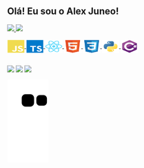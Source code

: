 ## Olá! Eu sou o Alex Juneo!

 <div>
  <a href="https://github.com/alexojuneo">
  <img height="180em" src="https://github-readme-stats.vercel.app/api?username=alexojuneo&show_icons=true&theme=dracula&include_all_commits=true&count_private=true"/>
  <img height="180em" src="https://github-readme-stats.vercel.app/api/top-langs/?username=alexojuneo&layout=compact&langs_count=7&theme=dracula"/>
</div>
  
<div style="display: inline_block"><br>
  <img align="center" alt="Alex-Js" height="30" width="40" src="https://raw.githubusercontent.com/devicons/devicon/master/icons/javascript/javascript-plain.svg">
  <img align="center" alt="Alex-Ts" height="30" width="40" src="https://raw.githubusercontent.com/devicons/devicon/master/icons/typescript/typescript-plain.svg">
  <img align="center" alt="Alex-React" height="30" width="40" src="https://raw.githubusercontent.com/devicons/devicon/master/icons/react/react-original.svg">
  <img align="center" alt="Alex-HTML" height="30" width="40" src="https://raw.githubusercontent.com/devicons/devicon/master/icons/html5/html5-original.svg">
  <img align="center" alt="Alex-CSS" height="30" width="40" src="https://raw.githubusercontent.com/devicons/devicon/master/icons/css3/css3-original.svg">
  <img align="center" alt="Alex-Python" height="30" width="40" src="https://raw.githubusercontent.com/devicons/devicon/master/icons/python/python-original.svg">
  <img align="center" alt="Alex-Csharp" height="30" width="40" src="https://raw.githubusercontent.com/devicons/devicon/master/icons/csharp/csharp-original.svg">
  <!--<img align="right" alt="Rafa-yoda" src="https://cdn.discordapp.com/attachments/795358919417397249/825430589581688872/hi.gif">-->
</div>
 
  ##
  
<div> 
  <a href="https://www.linkedin.com/in/alexojuneo" target="_blank"><img src="https://img.shields.io/badge/-LinkedIn-%230077B5?style=for-the-badge&logo=linkedin&logoColor=white" arget="_blank"></a> 
  <a href = "mailto:alex.juneo01@gmail.com"><img src="https://img.shields.io/badge/-Gmail-%23333?style=for-the-badge&logo=gmail&logoColor=white" target="_blank"></a>
  <a href="https://instagram.com/alexojuneo" target="_blank">
  <img src="https://img.shields.io/badge/-Instagram-%23E4405F?style=for-the-badge&logo=instagram&logoColor=white" target="_blank"></a>
 
  ![Snake animation](https://github.com/rafaballerini/rafaballerini/blob/output/github-contribution-grid-snake.svg)
 
</div>

